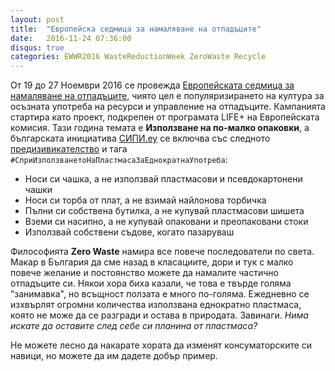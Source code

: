 ```yaml
---
layout: post
title:  "Европейска седмица за намаляване на отпадъците"
date:   2016-11-24 07:36:00
disqus: true
categories: EWWR2016 WasteReductionWeek ZeroWaste Recycle
---
```


От 19 до 27 Ноември 2016 се провежда [Европейската седмица за намаляване на отпадъците](http://www.ewwr.eu/en), чиято цел е популяризирането на култура за осъзната употреба на ресурси и управление на отпадъците. Кампанията стартира като проект, подкрепен от програмата LIFE+ на Европейската комисия. Тази година темата е **Използване на по-малко опаковки**, а българската инициатива [СИПИ.еу](http://www.sipieu.com/) се включва със следното [предизивикателство](https://www.facebook.com/events/1695534674096707/) и тага `#СприИзползванетоНаПластмасаЗаЕднократнаУпотреба`:

* Носи си чашка, а не използвай пластмасови и псевдокартонени чашки
* Носи си торба от плат, а не взимай найлонова торбичка
* Пълни си собствена бутилка, а не купувай пластмасови шишета
* Вземи си насипно, а не купувай опаковани и преопаковани стоки
* Използвай собствени съдове, когато пазаруваш

Философията **Zero Waste** намира все повече последователи по света. Макар в България да сме назад в класациите, дори и тук с малко повече желание и постоянство можете да намалите частично отпадъците си. Някои хора биха казали, че това е твърде голяма "занимавка", но всъщност ползата е много по-голяма. Ежедневно се изхвърлят огромни количества използвана еднократно пластмаса, която не може да се разгради и остава в природата. Завинаги. _Нима искате да оставите след себе си планина от пластмаса?_

Не можете лесно да накарате хората да изменят консуматорските си навици, но можете да им дадете добър пример.
